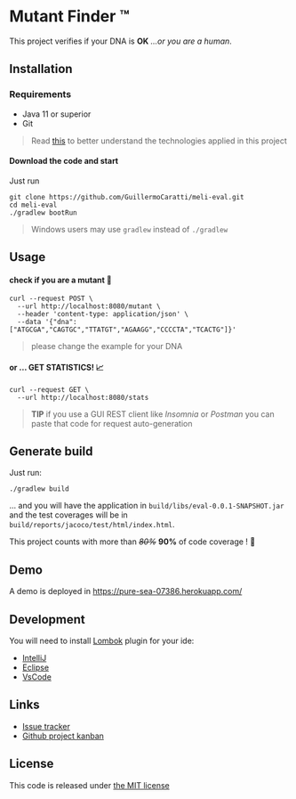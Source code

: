 # Mutant Finder ™ 
This project verifies if your DNA is **OK** _...or you are a human_.

## Installation
### Requirements
* Java 11 or superior
* Git
> Read [this](./README.md) to better understand the technologies applied in this  project

#### Download the code and start 

Just run
```shell script
git clone https://github.com/GuillermoCaratti/meli-eval.git
cd meli-eval
./gradlew bootRun
```
> Windows users may use `gradlew` instead of `./gradlew` 

## Usage
#### check if you are a mutant :passport_control:

```shell script
curl --request POST \
  --url http://localhost:8080/mutant \
  --header 'content-type: application/json' \
  --data '{"dna":["ATGCGA","CAGTGC","TTATGT","AGAAGG","CCCCTA","TCACTG"]}'
```

> please change the example for your DNA
#### or ... GET STATISTICS! :chart_with_upwards_trend:
```shell script
curl --request GET \
  --url http://localhost:8080/stats
```

> **TIP** if you use a GUI REST client like *Insomnia* or *Postman* you can paste that code 
> for request auto-generation   

## Generate build

Just run:
```shell script
./gradlew build
```

... and you will have the application in `build/libs/eval-0.0.1-SNAPSHOT.jar` and 
 the test coverages will be in  `build/reports/jacoco/test/html/index.html`.

This project counts with more than ~~_80%_~~ **90%** of code coverage ! :ribbon: 

## Demo
A demo is deployed in https://pure-sea-07386.herokuapp.com/

## Development

You will need to install [Lombok](https://projectlombok.org/) plugin for your ide:

* [IntelliJ](https://projectlombok.org/setup/eclipse) 
* [Eclipse](https://projectlombok.org/setup/intellij) 
* [VsCode](https://projectlombok.org/setup/vscode) 

## Links

* [Issue tracker](https://github.com/GuillermoCaratti/meli-eval/issues)
* [Github project kanban](https://github.com/GuillermoCaratti/meli-eval/projects/1)

## License
This code is released under [the MIT license][MIT_License]  


[MIT_License]: https://en.wikipedia.org/wiki/MIT_License
